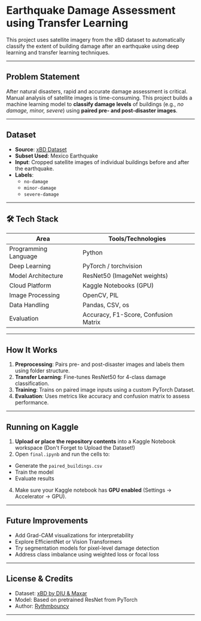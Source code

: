 #  Earthquake Damage Assessment using Transfer Learning

This project uses satellite imagery from the xBD dataset to automatically classify the extent of building damage after an earthquake using deep learning and transfer learning techniques.


---

##  Problem Statement

After natural disasters, rapid and accurate damage assessment is critical. Manual analysis of satellite images is time-consuming. This project builds a machine learning model to **classify damage levels** of buildings (e.g., *no damage, minor, severe*) using **paired pre- and post-disaster images**.

---

##  Dataset

- **Source**: [xBD Dataset](https://xview2.org/)
- **Subset Used**: Mexico Earthquake
- **Input**: Cropped satellite images of individual buildings before and after the earthquake.
- **Labels**:
  - `no-damage`
  - `minor-damage`
  - `severe-damage`
 

---

## 🛠️ Tech Stack

| Area                  | Tools/Technologies             |
|-----------------------|-------------------------------|
| Programming Language  | Python                        |
| Deep Learning         | PyTorch / torchvision         |
| Model Architecture    | ResNet50 (ImageNet weights)   |
| Cloud Platform        | Kaggle Notebooks (GPU)        |
| Image Processing      | OpenCV, PIL                   |
| Data Handling         | Pandas, CSV, os               |
| Evaluation            | Accuracy, F1-Score, Confusion Matrix |

---

##  How It Works

1. **Preprocessing**: Pairs pre- and post-disaster images and labels them using folder structure.
2. **Transfer Learning**: Fine-tunes ResNet50 for 4-class damage classification.
3. **Training**: Trains on paired image inputs using a custom PyTorch Dataset.
4. **Evaluation**: Uses metrics like accuracy and confusion matrix to assess performance.

---

##  Running on Kaggle

1. **Upload or place the repository contents** into a Kaggle Notebook workspace (Don't Forget to Upload the Dataset!)
3. Open `final.ipynb` and run the cells to:
- Generate the `paired_buildings.csv`
- Train the model
- Evaluate results

4. Make sure your Kaggle notebook has **GPU enabled** (Settings → Accelerator → GPU).

---


##  Future Improvements

- Add Grad-CAM visualizations for interpretability
- Explore EfficientNet or Vision Transformers
- Try segmentation models for pixel-level damage detection
- Address class imbalance using weighted loss or focal loss

---

##  License & Credits

- Dataset: [xBD by DIU & Maxar](https://xview2.org/)
- Model: Based on pretrained ResNet from PyTorch
- Author: [Rythmbouncy](https://github.com/Rythmbouncy)

---






